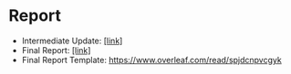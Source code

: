 # Report

- Intermediate Update: [[link]](https://nusu-my.sharepoint.com/:p:/r/personal/e0950247_u_nus_edu/Documents/CS4248%20Intermediate%20Update.pptx?d=wa84d06158fba4ea3b70080c205934458&csf=1&web=1&e=Bv7QjT)
- Final Report: [[link]](https://www.overleaf.com/1285972979tgtswprdpwdt)
- Final Report Template: https://www.overleaf.com/read/spjdcnpvcgyk
